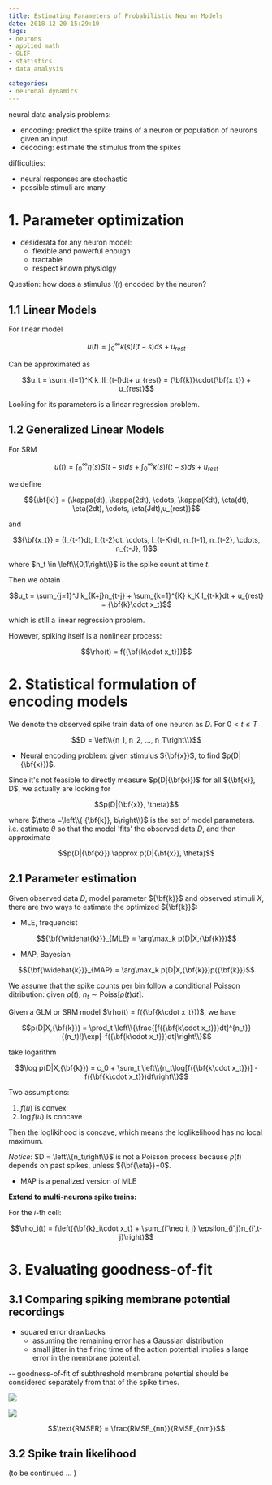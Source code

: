 ```yaml
---
title: Estimating Parameters of Probabilistic Neuron Models
date: 2018-12-20 15:29:10
tags:
- neurons
- applied math
- GLIF 
- statistics
- data analysis

categories:
- neuronal dynamics
---
```


neural data analysis problems:
- encoding: predict the spike trains of a neuron or population of neurons given an input
- decoding: estimate the stimulus from the spikes 

difficulties:
- neural responses are stochastic
- possible stimuli are many

# 1. Parameter optimization

- desiderata for any neuron model:
  - flexible and powerful enough
  - tractable
  - respect known physiolgy

Question: how does a stimulus $I(t)$ encoded by the neuron?

## 1.1 Linear Models

For linear model

$$u(t) = \int_{0}^{\infty} \kappa(s) I(t-s)ds + u_{rest}$$

Can be approximated as

$$u_t = \sum_{l=1}^K k_lI_{t-l}dt+ u_{rest}  = {\bf{k}}\cdot{\bf{x_t}} + u_{rest}$$

Looking for its parameters is a linear regression problem. 

## 1.2 Generalized Linear Models

For SRM 

$$u(t) = \int_{0}^{\infty} \eta(s) S(t-s)ds + \int_{0}^{\infty} \kappa(s) I(t-s)ds + u_{rest}$$

we define 

$${\bf{k}} = (\kappa(dt), \kappa(2dt), \cdots, \kappa(Kdt), \eta(dt), \eta(2dt), \cdots, \eta(Jdt),u_{rest})$$

and 

$${\bf{x_t}} = (I_{t-1}dt, I_{t-2}dt, \cdots, I_{t-K}dt, n_{t-1}, n_{t-2}, \cdots, n_{t-J}, 1)$$

where $n_t \in \left\\{0,1\right\\}$ is the spike count at time $t$.

Then we obtain

$$u_t = \sum_{j=1}^J k_{K+j}n_{t-j} + \sum_{k=1}^{K} k_K I_{t-k}dt + u_{rest} = {\bf{k}\cdot x_t}$$ 

which is still a linear regression problem. 

However, spiking itself is a nonlinear process:

$$\rho(t) = f({\bf{k\cdot x_t}})$$

# 2. Statistical formulation of encoding models

We denote the observed spike train data of one neuron as $D$. For $0<t\leq T$

$$D = \left\\{n_1, n_2, ..., n_T\right\\}$$

- Neural encoding problem:
given stimulus ${\bf{x}}$, to find $p(D|{\bf{x}})$. 

Since it's not feasible to directly measure $p(D|{\bf{x}})$ for all ${\bf{x}}, D$, we actually are looking for 

$$p(D|{\bf{x}}, \theta)$$

 where $\theta =\left\\{ {\bf{k}}, b\right\\}$ is the set of model parameters. i.e. estimate $\theta$ so that the model 'fits' the observed data $D$, and then approximate

$$p(D|{\bf{x}}) \approx p(D|{\bf{x}}, \theta)$$

## 2.1 Parameter estimation

Given observed data $D$, model parameter ${\bf{k}}$ and observed stimuli $X$, there are two ways to estimate the optimized ${\bf{k}}$:

- MLE, frequencist

$${\bf{\widehat{k}}}_{MLE} = \arg\max_k p(D|X,{\bf{k}})$$

- MAP, Bayesian

$${\bf{\widehat{k}}}_{MAP} = \arg\max_k p(D|X,{\bf{k}})p({\bf{k}})$$

We assume that the spike counts per bin follow a conditional Poisson ditribution: given $\rho(t)$, $n_t \sim \text{Poiss}[\rho(t)dt]$.

Given a GLM or SRM model $\rho(t) = f({\bf{k\cdot x_t}})$, we have 

$$p(D|X,{\bf{k}}) = \prod_t \left\\{\frac{[f({\bf{k\cdot x_t}})dt]^{n_t}}{(n_t)!}\exp[-f({\bf{k\cdot x_t}})dt]\right\\}$$

take logarithm

$$\log p(D|X,{\bf{k}}) = c_0 + \sum_t \left\\{n_t\log[f({\bf{k\cdot x_t}})] - f({\bf{k\cdot x_t}})dt\right\\}$$

Two assumptions:

1. $f(u)$ is convex
2. $\log f(u)$ is concave

Then the loglikihood is concave, which means the loglikelihood has no local maximum. 

_Notice_: $D = \left\\{n_t\right\\}$ is not a Poisson process because $\rho(t)$ depends on past spikes, unless ${\bf{\eta}}=0$. 

- MAP is a penalized version of MLE

**Extend to multi-neurons spike trains:**

For the $i$-th cell:

$$\rho_i(t) = f\left({\bf{k}_i\cdot x_t} + \sum_{i'\neq i, j} \epsilon_{i',j}n_{i',t-j}\right)$$

# 3. Evaluating goodness-of-fit

## 3.1 Comparing spiking membrane potential recordings

- squared error drawbacks
  - assuming the remaining error has a Gaussian distribution
  - small jitter in the firing time of the action potential implies a large error in the membrane potential.

-- goodness-of-fit of subthreshold membrane potential should be considered separately from that of the spike times. 


![](https://raw.githubusercontent.com/hengjiwang/blog_figures/master/RMSEnm.png)

![](https://raw.githubusercontent.com/hengjiwang/blog_figures/master/RMSEnn.png)

$$\text{RMSER} = \frac{RMSE_{nn}}{RMSE_{nm}}$$

## 3.2 Spike train likelihood

(to be continued ... )